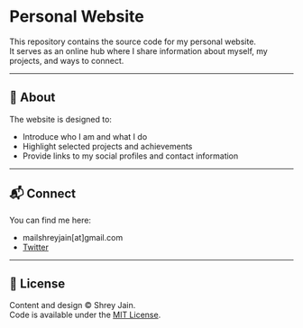 # Personal Website

This repository contains the source code for my personal website.  
It serves as an online hub where I share information about myself, my projects, and ways to connect.

---

## 🌟 About
The website is designed to:
- Introduce who I am and what I do  
- Highlight selected projects and achievements  
- Provide links to my social profiles and contact information  

---

## 📬 Connect
You can find me here:
- mailshreyjain[at]gmail.com  
- [Twitter](https://twitter.com/jain11shrey)  

---

## 📄 License
Content and design © Shrey Jain.  
Code is available under the [MIT License](LICENSE).

